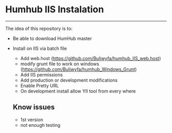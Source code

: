 # Humhub IIS Instalation
------------------------

The idea of this repository is to:
- Be able to download HumHub master
- Install on IIS via batch file
  - Add web.host (https://github.com/Buliwyfa/humhub_IIS_web.host)
  - modify grunt file to work on windows (https://github.com/Buliwyfa/humhub_Windows_Grunt)
  - Add IIS permissions
  - Add production or development modifications
  - Enable Pretty URL
  - On development install allow YII tool from every where
  
  
  Know issues
  -----------
  - 1st version
  - not enough testing

